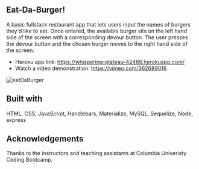 ## Eat-Da-Burger! 

A basic fullstack restaurant app that lets users input the names of burgers they'd like to eat. Once entered, the available burger sits on the left hand side of the screen with a corresponding devour button. The user presses the devour button and the chosen burger moves to the right hand side of the screen.

- Heroku app link: https://whispering-plateau-42486.herokuapp.com/
- Watch a video demonstration: https://vimeo.com/362689016

![eatDaBurger](https://user-images.githubusercontent.com/32065713/65733531-3084af00-e09d-11e9-93c6-b0d1ab6c324e.gif)


## Built with

HTML, CSS, JavaScript,  Handlebars, Materialize, MySQL, Sequelize, Node, express

## Acknowledgements
Thanks to the instructors and teaching assistants at Columbia Univeristy Coding Bootcamp.





